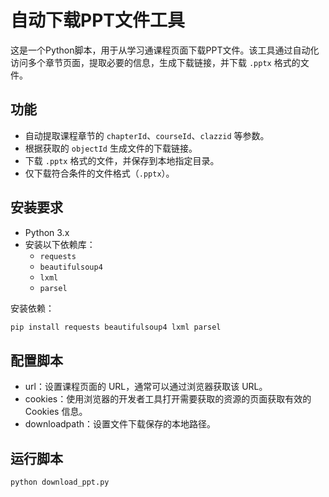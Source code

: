 # 自动下载PPT文件工具

这是一个Python脚本，用于从学习通课程页面下载PPT文件。该工具通过自动化访问多个章节页面，提取必要的信息，生成下载链接，并下载 `.pptx` 格式的文件。

## 功能

- 自动提取课程章节的 `chapterId`、`courseId`、`clazzid` 等参数。
- 根据获取的 `objectId` 生成文件的下载链接。
- 下载 `.pptx` 格式的文件，并保存到本地指定目录。
- 仅下载符合条件的文件格式（`.pptx`）。

## 安装要求

- Python 3.x
- 安装以下依赖库：
    - `requests`
    - `beautifulsoup4`
    - `lxml`
    - `parsel`

安装依赖：

```bash
pip install requests beautifulsoup4 lxml parsel
```

## 配置脚本

- url：设置课程页面的 URL，通常可以通过浏览器获取该 URL。
- cookies：使用浏览器的开发者工具打开需要获取的资源的页面获取有效的 Cookies 信息。
- downloadpath：设置文件下载保存的本地路径。

## 运行脚本

```bash
python download_ppt.py
```
